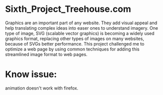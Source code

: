 # Sixth_Project_Treehouse.com

Graphics are an important part of any website. They add visual appeal and help translating complex ideas into easer ones to understand imagery. One type of image, SVG (scalable vector graphics) is becoming a widely used graphics format, replacing other types of images on many websites, because of SVGs better performance. This project challenged me to optimize a web page by using common techniques for adding this streamlined image format to web pages.

# Know issue: 

animation doesn't work with firefox.
